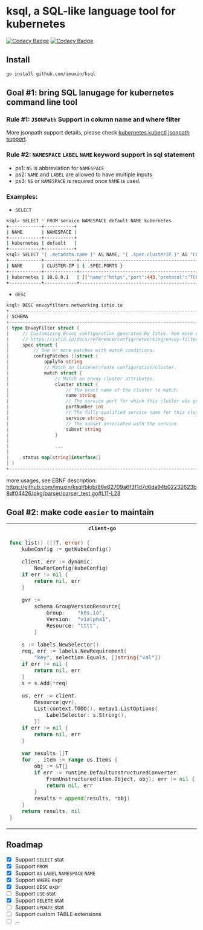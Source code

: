 # ksql, a SQL-like language tool for kubernetes

[![Codacy Badge](https://app.codacy.com/project/badge/Grade/887f9700e424478e9be6dc88237e2f72)](https://app.codacy.com/gh/imuxin/ksql/dashboard?utm_source=gh&utm_medium=referral&utm_content=&utm_campaign=Badge_grade)
[![Codacy Badge](https://app.codacy.com/project/badge/Coverage/887f9700e424478e9be6dc88237e2f72)](https://app.codacy.com/gh/imuxin/ksql/dashboard?utm_source=gh&utm_medium=referral&utm_content=&utm_campaign=Badge_coverage)

## Install

```bash
go install github.com/imuxin/ksql
```

## Goal #1: bring SQL lanugage for kubernetes command line tool

### Rule #1: `JSONPath` Support in column name and where filter

More jsonpath support details, please check [kubernetes kubectl jsonpath support](https://kubernetes.io/docs/reference/kubectl/jsonpath/).

### Rule #2: `NAMESPACE` `LABEL` `NAME` keyword support in sql statement

- ps1: `NS` is abbreviation for `NAMESPACE`
- ps2: `NAME` and `LABEL` are allowed to have multiple inputs
- ps3: `NS` or `NAMESPACE` is required once `NAME` is used.

### Examples:

- `SELECT`

```bash
ksql> SELECT * FROM service NAMESPACE default NAME kubernetes
+------------+-----------+
| NAME       | NAMESPACE |
+------------+-----------+
| kubernetes | default   |
+------------+-----------+
ksql> SELECT "{ .metadata.name }" AS NAME, "{ .spec.clusterIP }" AS "CLUSTER-IP", "{ .spec.ports }" FROM svc NAMESPACE default NAME kubernetes
+------------+------------+------------------------------------------------------------------+
| NAME       | CLUSTER-IP | { .SPEC.PORTS }                                                  |
+------------+------------+------------------------------------------------------------------+
| kubernetes | 10.8.0.1   | [{"name":"https","port":443,"protocol":"TCP","targetPort":6443}] |
+------------+------------+------------------------------------------------------------------+
```

- `DESC`

```go
ksql> DESC envoyfilters.networking.istio.io
+-------------------------------------------------------------------------------------------------+----------+
| SCHEMA                                                                                          | VERSION  |
+-------------------------------------------------------------------------------------------------+----------+
| type EnvoyFilter struct {                                                                       | v1alpha3 |
|     // Customizing Envoy configuration generated by Istio. See more details at:                 |          |
|     // https://istio.io/docs/reference/config/networking/envoy-filter.html                      |          |
|     spec struct {                                                                               |          |
|         // One or more patches with match conditions.                                           |          |
|         configPatches []struct {                                                                |          |
|             applyTo string                                                                      |          |
|             // Match on listener/route configuration/cluster.                                   |          |
|             match struct {                                                                      |          |
|                 // Match on envoy cluster attributes.                                           |          |
|                 cluster struct {                                                                |          |
|                     // The exact name of the cluster to match.                                  |          |
|                     name string                                                                 |          |
|                     // The service port for which this cluster was generated.                   |          |
|                     portNumber int                                                              |          |
|                     // The fully qualified service name for this cluster.                       |          |
|                     service string                                                              |          |
|                     // The subset associated with the service.                                  |          |
|                     subset string                                                               |          |
|                 }                                                                               |          |
|                                                                                                 |          |
|                 ...                                                                             |          |
|                                                                                                 |          |
|     status map[string]interface{}                                                               |          |
| }                                                                                               |          |
+-------------------------------------------------------------------------------------------------+----------+
```

more usages, see EBNF description:
https://github.com/imuxin/ksql/blob/86e62709a6f3f1d7d6da94b02232623b8df04426/pkg/parser/parser_test.go#L11-L23

## Goal #2: make code `easier` to maintain
<table>
<tr>
<th><code>client-go</code></th>
<th><code>ksql</code></th>
</tr>
<tr>
<td>

```go
func list() ([]T, error) {
    kubeConfig := getKubeConfig()

    client, err := dynamic.
        NewForConfig(kubeConfig)
    if err != nil {
        return nil, err
    }

    gvr :=
        schema.GroupVersionResource{
            Group:    "k8s.io",
            Version:  "v1alpha1",
            Resource: "tttt",
        }

    s := labels.NewSelector()
    req, err := labels.NewRequirement(
        "key", selection.Equals, []string{"val"})
    if err != nil {
        return nil, err
    }
    s = s.Add(*req)

    us, err := client.
        Resource(gvr).
        List(context.TODO(), metav1.ListOptions{
            LabelSelector: s.String(),
        })
    if err != nil {
        return nil, err
    }

    var results []T
    for _, item := range us.Items {
        obj := &T{}
        if err := runtime.DefaultUnstructuredConverter.
            FromUnstructured(item.Object, obj); err != nil {
            return nil, err
        }
        results = append(results, *obj)
    }
    return results, nil
}
```
</td>
<td>

```go
import "github.com/imuxin/ksql/pkg/executor"

func list() ([]T, error) {
    kubeConfig := getKubeConfig()
    sql := `SELECT * FROM tttt.v1alpha1.k8s.io LABEL key = val`
    return executor.Execute[T](sql, kubeConfig)
}
```
</td>
</tr>
</table>

## Roadmap

- [x] Support `SELECT` stat
- [x] Support `FROM`
- [x] Support `AS` `LABEL` `NAMESPACE` `NAME`
- [x] Support `WHERE` expr
- [x] Support `DESC` expr
- [ ] Support `USE` stat
- [x] Support `DELETE` stat
- [ ] Support `UPDATE` stat
- [ ] Support custom TABLE extensions
- [ ] ...
